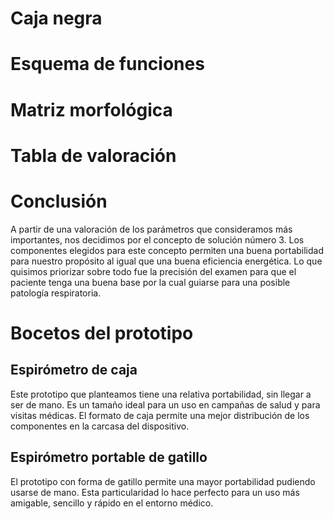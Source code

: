 # Caja negra
# Esquema de funciones
# Matriz morfológica
# Tabla de valoración
# Conclusión
A partir de una valoración de los parámetros que consideramos más importantes, nos decidimos por el concepto de solución número 3. Los componentes elegidos para este concepto permiten una buena portabilidad para nuestro propósito al igual que una buena eficiencia energética. Lo que quisimos priorizar sobre todo fue la precisión del examen para que el paciente tenga una buena base por la cual guiarse para una posible patología respiratoria.
# Bocetos del prototipo
## Espirómetro de caja
Este prototipo que planteamos tiene una relativa portabilidad, sin llegar a ser de mano. Es un tamaño ideal para un uso en campañas de salud y para visitas médicas. El formato de caja permite una mejor distribución de los componentes en la carcasa del dispositivo. 
## Espirómetro portable de gatillo
El prototipo con forma de gatillo permite una mayor portabilidad pudiendo usarse de mano. Esta particularidad lo hace perfecto para un uso más amigable, sencillo y rápido en el entorno médico.